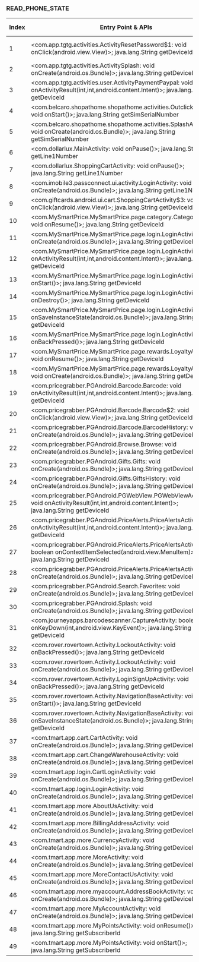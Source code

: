 ### READ_PHONE_STATE
| Index | Entry Point & APIs | Screen shot | Resource id | Label |
| ------------- | ------------- | ------------- |-------------|-------------|
| 1 | <com.app.tgtg.activities.ActivityResetPassword$1: void onClick(android.view.View)>; java.lang.String getDeviceId | ![](D:\COSMOS\output\py\Play_win8\Shopping\com.app.tgtg\com.app.tgtg.activities.ActivityResetPassword.png) | {'2131558558': <sensitive_component.SensitiveComponent.SensitiveView object at 0x0000021457DE99E8>} | D |
| 2 | <com.app.tgtg.activities.ActivitySplash: void onCreate(android.os.Bundle)>; java.lang.String getDeviceId | ![](D:\COSMOS\output\py\Play_win8\Shopping\com.app.tgtg\com.app.tgtg.activities.ActivitySplash.png) |  | D|
| 3 | <com.app.tgtg.activities.user.ActivityPaymentPaypal: void onActivityResult(int,int,android.content.Intent)>; java.lang.String getDeviceId | ![](D:\COSMOS\output\py\Play_win8\Shopping\com.app.tgtg\com.app.tgtg.activities.user.ActivityPaymentPaypal.png) |  | D |
| 4 | <com.belcaro.shopathome.shopathome.activities.OutclickActivity: void onStart()>; java.lang.String getSimSerialNumber | ![](D:\COSMOS\output\py\Play_win8\Shopping\com.belcaro.shopathome.shopathome\com.belcaro.shopathome.shopathome.activities.OutclickActivity.png) |  | |
| 5 | <com.belcaro.shopathome.shopathome.activities.SplashActivity: void onCreate(android.os.Bundle)>; java.lang.String getSimSerialNumber | ![](D:\COSMOS\output\py\Play_win8\Shopping\com.belcaro.shopathome.shopathome\com.belcaro.shopathome.shopathome.activities.SplashActivity.png) |  |D  |
| 6 | <com.dollarlux.MainActivity: void onPause()>; java.lang.String getLine1Number | ![](D:\COSMOS\output\py\Play_win8\Shopping\com.dollarlux\com.dollarlux.MainActivity.png) |  | D |
| 7 | <com.dollarlux.ShoppingCartActivity: void onPause()>; java.lang.String getLine1Number | ![](D:\COSMOS\output\py\Play_win8\Shopping\com.dollarlux\com.dollarlux.ShoppingCartActivity.png) |  | D |
| 8 | <com.imobile3.passconnect.ui.activity.LoginActivity: void onCreate(android.os.Bundle)>; java.lang.String getLine1Number | ![](D:\COSMOS\output\py\Play_win8\Shopping\com.gfg.hdos\com.imobile3.passconnect.ui.activity.LoginActivity.png) |  | T |
| 9 | <com.giftcards.android.ui.cart.ShoppingCartActivity$3: void onClick(android.view.View)>; java.lang.String getDeviceId | ![](D:\COSMOS\output\py\Play_win8\Shopping\com.giftcards.android.config.pro\com.giftcards.android.ui.cart.ShoppingCartActivity.png) |  | T |
| 10 | <com.MySmartPrice.MySmartPrice.page.category.CategoryActivity: void onResume()>; java.lang.String getDeviceId | ![](D:\COSMOS\output\py\Play_win8\Shopping\com.MySmartPrice.MySmartPrice\com.MySmartPrice.MySmartPrice.page.category.CategoryActivity.png) |  | D |
| 11 | <com.MySmartPrice.MySmartPrice.page.login.LoginActivity: void onCreate(android.os.Bundle)>; java.lang.String getDeviceId | ![](D:\COSMOS\output\py\Play_win8\Shopping\com.MySmartPrice.MySmartPrice\com.MySmartPrice.MySmartPrice.page.login.LoginActivity.png) |  | D |
| 12 | <com.MySmartPrice.MySmartPrice.page.login.LoginActivity: void onActivityResult(int,int,android.content.Intent)>; java.lang.String getDeviceId | ![](D:\COSMOS\output\py\Play_win8\Shopping\com.MySmartPrice.MySmartPrice\com.MySmartPrice.MySmartPrice.page.login.LoginActivity.png) | |  D |
| 13 | <com.MySmartPrice.MySmartPrice.page.login.LoginActivity: void onStart()>; java.lang.String getDeviceId | ![](D:\COSMOS\output\py\Play_win8\Shopping\com.MySmartPrice.MySmartPrice\com.MySmartPrice.MySmartPrice.page.login.LoginActivity.png) | |   D |
| 14 | <com.MySmartPrice.MySmartPrice.page.login.LoginActivity: void onDestroy()>; java.lang.String getDeviceId | ![](D:\COSMOS\output\py\Play_win8\Shopping\com.MySmartPrice.MySmartPrice\com.MySmartPrice.MySmartPrice.page.login.LoginActivity.png) |  | D |
| 15 | <com.MySmartPrice.MySmartPrice.page.login.LoginActivity: void onSaveInstanceState(android.os.Bundle)>; java.lang.String getDeviceId | ![](D:\COSMOS\output\py\Play_win8\Shopping\com.MySmartPrice.MySmartPrice\com.MySmartPrice.MySmartPrice.page.login.LoginActivity.png) |  | D |
| 16 | <com.MySmartPrice.MySmartPrice.page.login.LoginActivity: void onBackPressed()>; java.lang.String getDeviceId | ![](D:\COSMOS\output\py\Play_win8\Shopping\com.MySmartPrice.MySmartPrice\com.MySmartPrice.MySmartPrice.page.login.LoginActivity.png) |  | D |
| 17 | <com.MySmartPrice.MySmartPrice.page.rewards.LoyaltyActivity: void onResume()>; java.lang.String getDeviceId | ![](D:\COSMOS\output\py\Play_win8\Shopping\com.MySmartPrice.MySmartPrice\com.MySmartPrice.MySmartPrice.page.rewards.LoyaltyActivity.png) |  | D |
| 18 | <com.MySmartPrice.MySmartPrice.page.rewards.LoyaltyActivity: void onCreate(android.os.Bundle)>; java.lang.String getDeviceId | ![](D:\COSMOS\output\py\Play_win8\Shopping\com.MySmartPrice.MySmartPrice\com.MySmartPrice.MySmartPrice.page.rewards.LoyaltyActivity.png) |  | D |
| 19 | <com.pricegrabber.PGAndroid.Barcode.Barcode: void onActivityResult(int,int,android.content.Intent)>; java.lang.String getDeviceId | ![](D:\COSMOS\output\py\Play_win8\Shopping\com.pricegrabber.PGAndroid\com.pricegrabber.PGAndroid.Barcode.Barcode.png) |  | F |
| 20 | <com.pricegrabber.PGAndroid.Barcode.Barcode$2: void onClick(android.view.View)>; java.lang.String getDeviceId | ![](D:\COSMOS\output\py\Play_win8\Shopping\com.pricegrabber.PGAndroid\com.pricegrabber.PGAndroid.Barcode.Barcode.png) |  | F |
| 21 | <com.pricegrabber.PGAndroid.Barcode.BarcodeHistory: void onCreate(android.os.Bundle)>; java.lang.String getDeviceId | ![](D:\COSMOS\output\py\Play_win8\Shopping\com.pricegrabber.PGAndroid\com.pricegrabber.PGAndroid.Barcode.BarcodeHistory.png) |  | F |
| 22 | <com.pricegrabber.PGAndroid.Browse.Browse: void onCreate(android.os.Bundle)>; java.lang.String getDeviceId | ![](D:\COSMOS\output\py\Play_win8\Shopping\com.pricegrabber.PGAndroid\com.pricegrabber.PGAndroid.Browse.Browse.png) |  | F |
| 23 | <com.pricegrabber.PGAndroid.Gifts.Gifts: void onCreate(android.os.Bundle)>; java.lang.String getDeviceId | ![](D:\COSMOS\output\py\Play_win8\Shopping\com.pricegrabber.PGAndroid\com.pricegrabber.PGAndroid.Gifts.Gifts.png) |  | F |
| 24 | <com.pricegrabber.PGAndroid.Gifts.GiftsHistory: void onCreate(android.os.Bundle)>; java.lang.String getDeviceId | ![](D:\COSMOS\output\py\Play_win8\Shopping\com.pricegrabber.PGAndroid\com.pricegrabber.PGAndroid.Gifts.GiftsHistory.png) |  | F |
| 25 | <com.pricegrabber.PGAndroid.PGWebView.PGWebViewActivity: void onActivityResult(int,int,android.content.Intent)>; java.lang.String getDeviceId | ![](D:\COSMOS\output\py\Play_win8\Shopping\com.pricegrabber.PGAndroid\com.pricegrabber.PGAndroid.PGWebView.PGWebViewActivity.png) |  | F |
| 26 | <com.pricegrabber.PGAndroid.PriceAlerts.PriceAlertsActivity: void onActivityResult(int,int,android.content.Intent)>; java.lang.String getDeviceId | ![](D:\COSMOS\output\py\Play_win8\Shopping\com.pricegrabber.PGAndroid\com.pricegrabber.PGAndroid.PriceAlerts.PriceAlertsActivity.png) |  | F |
| 27 | <com.pricegrabber.PGAndroid.PriceAlerts.PriceAlertsActivity: boolean onContextItemSelected(android.view.MenuItem)>; java.lang.String getDeviceId | ![](D:\COSMOS\output\py\Play_win8\Shopping\com.pricegrabber.PGAndroid\com.pricegrabber.PGAndroid.PriceAlerts.PriceAlertsActivity.png) |  | F |
| 28 | <com.pricegrabber.PGAndroid.PriceAlerts.PriceAlertsActivity: void onCreate(android.os.Bundle)>; java.lang.String getDeviceId | ![](D:\COSMOS\output\py\Play_win8\Shopping\com.pricegrabber.PGAndroid\com.pricegrabber.PGAndroid.PriceAlerts.PriceAlertsActivity.png) |  |F  |
| 29 | <com.pricegrabber.PGAndroid.Search.Favorites: void onCreate(android.os.Bundle)>; java.lang.String getDeviceId | ![](D:\COSMOS\output\py\Play_win8\Shopping\com.pricegrabber.PGAndroid\com.pricegrabber.PGAndroid.Search.Favorites.png) |  | F |
| 30 | <com.pricegrabber.PGAndroid.Splash: void onCreate(android.os.Bundle)>; java.lang.String getDeviceId | ![](D:\COSMOS\output\py\Play_win8\Shopping\com.pricegrabber.PGAndroid\com.pricegrabber.PGAndroid.Splash.png) |  | F |
| 31 | <com.journeyapps.barcodescanner.CaptureActivity: boolean onKeyDown(int,android.view.KeyEvent)>; java.lang.String getDeviceId | ![](D:\COSMOS\output\py\Play_win8\Shopping\com.rover.rovertown\com.journeyapps.barcodescanner.CaptureActivity.png) |  | F |
| 32 | <com.rover.rovertown.Activity.LockoutActivity: void onBackPressed()>; java.lang.String getDeviceId | ![](D:\COSMOS\output\py\Play_win8\Shopping\com.rover.rovertown\com.rover.rovertown.Activity.LockoutActivity.png) |  |D  |
| 33 | <com.rover.rovertown.Activity.LockoutActivity: void onCreate(android.os.Bundle)>; java.lang.String getDeviceId | ![](D:\COSMOS\output\py\Play_win8\Shopping\com.rover.rovertown\com.rover.rovertown.Activity.LockoutActivity.png) |  | D |
| 34 | <com.rover.rovertown.Activity.LoginSignUpActivity: void onBackPressed()>; java.lang.String getDeviceId | ![](D:\COSMOS\output\py\Play_win8\Shopping\com.rover.rovertown\com.rover.rovertown.Activity.LoginSignUpActivity.png) |  | D |
| 35 | <com.rover.rovertown.Activity.NavigationBaseActivity: void onStart()>; java.lang.String getDeviceId | ![](D:\COSMOS\output\py\Play_win8\Shopping\com.rover.rovertown\com.rover.rovertown.Activity.NavigationBaseActivity.png) |  | |
| 36 | <com.rover.rovertown.Activity.NavigationBaseActivity: void onSaveInstanceState(android.os.Bundle)>; java.lang.String getDeviceId | ![](D:\COSMOS\output\py\Play_win8\Shopping\com.rover.rovertown\com.rover.rovertown.Activity.NavigationBaseActivity.png) |  | |
| 37 | <com.tmart.app.cart.CartActivity: void onCreate(android.os.Bundle)>; java.lang.String getDeviceId | ![](D:\COSMOS\output\py\Play_win8\Shopping\com.tmart.app\com.tmart.app.cart.CartActivity.png) |  | D |
| 38 | <com.tmart.app.cart.ChangeWarehouseActivity: void onCreate(android.os.Bundle)>; java.lang.String getDeviceId | ![](D:\COSMOS\output\py\Play_win8\Shopping\com.tmart.app\com.tmart.app.cart.ChangeWarehouseActivity.png) |  | D |
| 39 | <com.tmart.app.login.CartLoginActivity: void onCreate(android.os.Bundle)>; java.lang.String getDeviceId | ![](D:\COSMOS\output\py\Play_win8\Shopping\com.tmart.app\com.tmart.app.login.CartLoginActivity.png) |  | D |
| 40 | <com.tmart.app.login.LoginActivity: void onCreate(android.os.Bundle)>; java.lang.String getDeviceId | ![](D:\COSMOS\output\py\Play_win8\Shopping\com.tmart.app\com.tmart.app.login.LoginActivity.png) |  | D |
| 41 | <com.tmart.app.more.AboutUsActivity: void onCreate(android.os.Bundle)>; java.lang.String getDeviceId | ![](D:\COSMOS\output\py\Play_win8\Shopping\com.tmart.app\com.tmart.app.more.AboutUsActivity.png) |  | |
| 42 | <com.tmart.app.more.BillingAddressActivity: void onCreate(android.os.Bundle)>; java.lang.String getDeviceId | ![](D:\COSMOS\output\py\Play_win8\Shopping\com.tmart.app\com.tmart.app.more.BillingAddressActivity.png) |  | D |
| 43 | <com.tmart.app.more.CurrencyActivity: void onCreate(android.os.Bundle)>; java.lang.String getDeviceId | ![](D:\COSMOS\output\py\Play_win8\Shopping\com.tmart.app\com.tmart.app.more.CurrencyActivity.png) |  | D |
| 44 | <com.tmart.app.more.MoreActivity: void onCreate(android.os.Bundle)>; java.lang.String getDeviceId | ![](D:\COSMOS\output\py\Play_win8\Shopping\com.tmart.app\com.tmart.app.more.MoreActivity.png) |  | D |
| 45 | <com.tmart.app.more.MoreContactUsActivity: void onCreate(android.os.Bundle)>; java.lang.String getDeviceId | ![](D:\COSMOS\output\py\Play_win8\Shopping\com.tmart.app\com.tmart.app.more.MoreContactUsActivity.png) |  | D |
| 46 | <com.tmart.app.more.myaccount.AddressBookActivity: void onCreate(android.os.Bundle)>; java.lang.String getDeviceId | ![](D:\COSMOS\output\py\Play_win8\Shopping\com.tmart.app\com.tmart.app.more.myaccount.AddressBookActivity.png) |  | D |
| 47 | <com.tmart.app.more.MyAccountActivity: void onCreate(android.os.Bundle)>; java.lang.String getDeviceId | ![](D:\COSMOS\output\py\Play_win8\Shopping\com.tmart.app\com.tmart.app.more.MyAccountActivity.png) |  | D |
| 48 | <com.tmart.app.more.MyPointsActivity: void onResume()>; java.lang.String getSubscriberId | ![](D:\COSMOS\output\py\Play_win8\Shopping\com.tmart.app\com.tmart.app.more.MyPointsActivity.png) |  | D |
| 49 | <com.tmart.app.more.MyPointsActivity: void onStart()>; java.lang.String getSubscriberId | ![](D:\COSMOS\output\py\Play_win8\Shopping\com.tmart.app\com.tmart.app.more.MyPointsActivity.png) |  | D |
